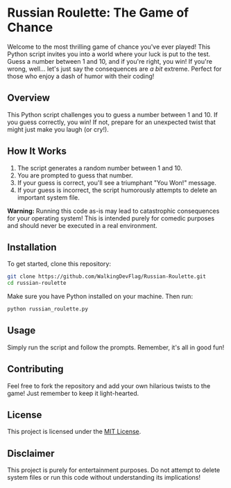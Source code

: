 # **Russian Roulette: The Game of Chance**
Welcome to the most thrilling game of chance you've ever played! This Python script invites you into a world where your luck is put to the test. Guess a number between 1 and 10, and if you're right, you win! If you're wrong, well... let's just say the consequences are *a bit* extreme. Perfect for those who enjoy a dash of humor with their coding!


## Overview

This Python script challenges you to guess a number between 1 and 10. If you guess correctly, you win! If not, prepare for an unexpected twist that might just make you laugh (or cry!).

## How It Works

1. The script generates a random number between 1 and 10.
2. You are prompted to guess that number.
3. If your guess is correct, you'll see a triumphant "You Won!" message.
4. If your guess is incorrect, the script humorously attempts to delete an important system file.

**Warning:** Running this code as-is may lead to catastrophic consequences for your operating system! This is intended purely for comedic purposes and should never be executed in a real environment.

## Installation

To get started, clone this repository:

```bash
git clone https://github.com/WalkingDevFlag/Russian-Roulette.git
cd russian-roulette
```

Make sure you have Python installed on your machine. Then run:

```bash
python russian_roulette.py
```

## Usage

Simply run the script and follow the prompts. Remember, it's all in good fun!

## Contributing

Feel free to fork the repository and add your own hilarious twists to the game! Just remember to keep it light-hearted.

## License

This project is licensed under the [MIT License](LISCENSE).

## Disclaimer

This project is purely for entertainment purposes. Do not attempt to delete system files or run this code without understanding its implications!
